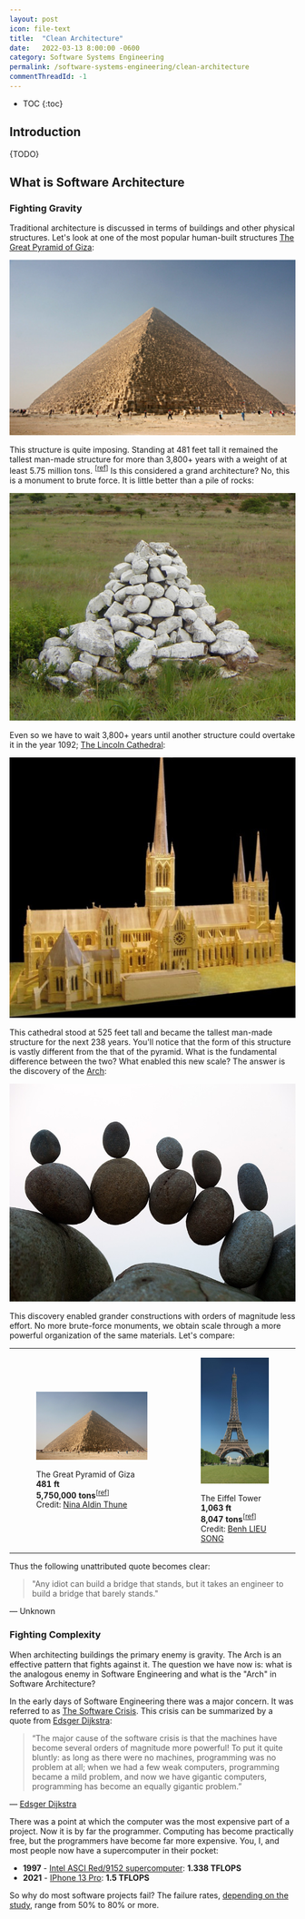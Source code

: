 ```yaml
---
layout: post
icon: file-text
title:  "Clean Architecture"
date:   2022-03-13 8:00:00 -0600
category: Software Systems Engineering
permalink: /software-systems-engineering/clean-architecture
commentThreadId: -1
---
```


* TOC
{:toc}

## Introduction

{TODO}

## What is Software Architecture

### Fighting Gravity

Traditional architecture is discussed in terms of buildings and other physical structures.
Let's look at one of the most popular human-built structures
[The Great Pyramid of Giza](https://en.wikipedia.org/wiki/Great_Pyramid_of_Giza):

![The Great Pyramid of Giza](/media-library/software-systems-engineering/pyramid-of-giza.jpg "Credit: [Nina Aldin Thune](https://commons.wikimedia.org/w/index.php?curid=282496)")

This structure is quite imposing. Standing at 481 feet tall it remained the tallest man-made
structure for more than 3,800+ years with a weight of at least
5.75 million tons.
<sup>[[ref](https://weightofstuff.com/how-much-does-the-pyramid-of-giza-weigh/)]</sup>
Is this considered a grand architecture? No, this is a monument to brute force.
It is little better than a pile of rocks:

![A pile of rocks](/media-library/software-systems-engineering/rock-pile.png "Credit: [Wikipedia](https://en.wikipedia.org/wiki/Cairn)")

Even so we have to wait 3,800+ years until another structure could overtake it in the year 1092;
[The Lincoln Cathedral](https://en.wikipedia.org/wiki/Lincoln_Cathedral):

![The Lincoln Cathedral](/media-library/software-systems-engineering/lincoln-cathedral.jpg "Credit: [Wikipedia](https://en.wikipedia.org/wiki/Lincoln_Cathedral)")

This cathedral stood at 525 feet tall and became the tallest man-made structure for the next 238 years.
You'll notice that the form of this structure is vastly different from the that of the pyramid.
What is the fundamental difference between the two? What enabled this new scale? The answer is the discovery of the
[Arch](https://en.wikipedia.org/wiki/Arch):

![Rock Arch](/media-library/software-systems-engineering/rock-arch.jpg "Credit: [Wikipedia](https://en.wikipedia.org/wiki/Arch#/media/File:Arch_Balance_(cropped).jpg)")

This discovery enabled grander constructions with orders of magnitude less effort.
No more brute-force monuments, we obtain scale through a more powerful organization
of the same materials. Let's compare:

<table>
  <tbody>
    <tr>
        <td>
<figure>
    <img src="/media-library/software-systems-engineering/pyramid-of-giza.jpg" alt="The Great Pyramid of Giza">
<figcaption>

The Great Pyramid of Giza<br>
**481 ft**<br>
**5,750,000 tons**<sup>[[ref](https://weightofstuff.com/how-much-does-the-pyramid-of-giza-weigh/)]</sup><br>
Credit: [Nina Aldin Thune](https://commons.wikimedia.org/w/index.php?curid=282496)

</figcaption>
</figure>
        </td>
        <td>
<figure>
    <img src="/media-library/software-systems-engineering/eiffel-tower.jpg">
<figcaption>

The Eiffel Tower<br>
**1,063 ft**<br>
**8,047 tons**<sup>[[ref](https://en.wikipedia.org/wiki/Eiffel_Tower)]</sup><br>
Credit: [Benh LIEU SONG](https://commons.wikimedia.org/w/index.php?curid=6926930)

</figcaption>
</figure>
        </td>
    </tr>
    </tbody>
</table>

Thus the following unattributed quote becomes clear:

> "Any idiot can build a bridge that stands, but it takes an
> engineer to build a bridge that barely stands."

&mdash; Unknown

### Fighting Complexity

When architecting buildings the primary enemy is gravity. The Arch is an effective pattern that
fights against it. The question we have now is: what is the analogous enemy in Software Engineering
and what is the "Arch" in Software Architecture?

In the early days of Software Engineering there was a major concern. It was referred to as
[The Software Crisis](https://en.wikipedia.org/wiki/Software_crisis). This crisis can be
summarized by a quote from [Edsger Dijkstra](https://en.wikipedia.org/wiki/Edsger_Dijkstra):

> “The major cause of the software crisis is that the machines have become several orders of magnitude more
> powerful! To put it quite bluntly: as long as there were no machines, programming was no problem at all;
> when we had a few weak computers, programming became a mild problem, and now we have gigantic computers,
> programming has become an equally gigantic problem.”

&mdash; [Edsger Dijkstra](https://en.wikipedia.org/wiki/Edsger_Dijkstra)

There was a point at which the computer was the most expensive part of a project. Now it is by far
the programmer. Computing has become practically free, but the programmers have become far more expensive.
You, I, and most people now have a supercomputer in their pocket:

* **1997** - [Intel ASCI Red/9152 supercomputer](https://en.wikipedia.org/wiki/ASCI_Red): **1.338 TFLOPS**
* **2021** - [IPhone 13 Pro](https://en.wikipedia.org/wiki/IPhone_13_Pro): **1.5 TFLOPS**

So why do most software projects fail? The failure rates,
[depending on the study](https://www.zdnet.com/article/study-68-percent-of-it-projects-fail/),
range from 50% to 80% or more.

<!--
 Link to microsoft study and my previous blog post. Code complexity remains even after
 the organization complexity is resolved
-->

<!--

Which is quite convincing but is thinking of the future of programming. To tackle the problems
of today, Alan Kay expresses it better: Is it Complex or did we make it complicated?
-->

<!--
Clean Architecture implies Code First instead of DB first development?
	(Entity Framework)
-->

<!--
Monolith by architecture, or monolith by infrastructure?
https://twitter.com/alexcwatt/status/1544876135711916035

https://medium.com/qe-unit/airbnbs-microservices-architecture-journey-to-quality-engineering-d5a490e6ba4f
-->
